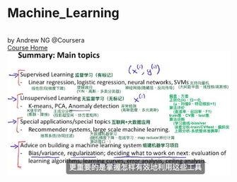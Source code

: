 # Machine_Learning
<br>  by Andrew NG @Coursera <br/>
[Course Home](http://www.coursera.org/learn/machine-learning/home/welcome)
<br>
  ![Overview](http://github.com/lithering/Machine_Learning/blob/master/Assignments/ScreenShot/Lecture_11_20.jpg)
